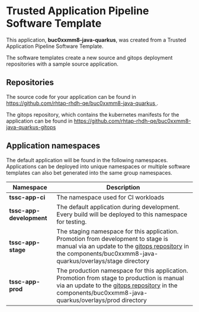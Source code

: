 # Trusted Application Pipeline Software Template

This application, **buc0xxmm8-java-quarkus**, was created from a Trusted Application Pipeline Software Template.

The software templates create a new source and gitops deployment repositories with a sample source application. 

## Repositories

The source code for your application can be found in [https://github.com/rhtap-rhdh-qe/buc0xxmm8-java-quarkus ](https://github.com/rhtap-rhdh-qe/buc0xxmm8-java-quarkus ).
 
The gitops repository, which contains the kubernetes manifests for the application can be found in 
[https://github.com/rhtap-rhdh-qe/buc0xxmm8-java-quarkus-gitops ](https://github.com/rhtap-rhdh-qe/buc0xxmm8-java-quarkus-gitops ) 

## Application namespaces 

The default application will be found in the following namespaces. Applications can be deployed into unique namespaces or multiple software templates can also bet generated into the same group namespaces.  

|  Namespace   |  Description   |  
| -------- | -------- |
| **tssc-app-ci** | The namespace used for CI workloads |
| **tssc-app-development** | The default application during development. Every build will be deployed to this namespace for testing. |
| **tssc-app-stage** | The staging namespace for this application. Promotion from development to stage is manual via an update to the [gitops repository](https://github.com/rhtap-rhdh-qe/buc0xxmm8-java-quarkus-gitops ) in the components/buc0xxmm8-java-quarkus/overlays/stage directory |
| **tssc-app-prod** | The production namespace for this application. Promotion from stage to production is manual via an update to the [gitops repository](https://github.com/rhtap-rhdh-qe/buc0xxmm8-java-quarkus-gitops ) in the components/buc0xxmm8-java-quarkus/overlays/prod directory |